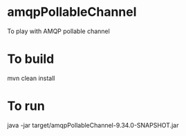 # amqpPollableChannel
To play with AMQP pollable channel


# To build
mvn clean install


# To run
java -jar target/amqpPollableChannel-9.34.0-SNAPSHOT.jar